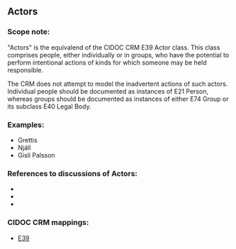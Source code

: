 
## Actors

###  Scope note: 
"Actors" is the equivalend of the CIDOC CRM E39 Actor class. This class comprises people, either individually or in groups, who have the potential to perform intentional actions of kinds for which someone may be held responsible.
 
The CRM does not attempt to model the inadvertent actions of such actors. Individual people should be documented as instances of E21 Person, whereas groups should be documented as instances of either E74 Group or its subclass E40 Legal Body.

### Examples: 

* Grettis
* Njáll
* Gisli Palsson

### References to discussions of Actors:

* 

* 

* 

### CIDOC CRM mappings: 

* [E39](http://www.cidoc-crm.org/Entity/e39-actor/version-6.1)


